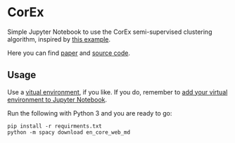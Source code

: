 # CorEx

Simple Jupyter Notebook to use the CorEx semi-supervised clustering algorithm, inspired by [this example](https://gist.github.com/patrickvankessel/0d5bd690910edece831dbdf32fb2fb2d).

Here you can find [paper](https://www.aclweb.org/anthology/Q17-1037/) and [source code](https://github.com/gregversteeg/corex_topic).

## Usage

Use a [vitual environment](https://docs.python.org/3/tutorial/venv.html), if you like. If you do, remember to [add your virtual environment to Jupyter Notebook](https://janakiev.com/blog/jupyter-virtual-envs/).

Run the following with Python 3 and you are ready to go:

```
pip install -r requirments.txt
python -m spacy download en_core_web_md
```
